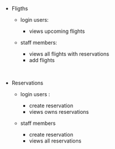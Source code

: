 - Fligths

    * login users:
        - views upcoming flights

    * staff members:
        - views all flights with reservations
        - add flights

<br/>

- Reservations

    * login users :
        - create reservation
        - views owns reservations

    * staff members
        - create reservation
        - views all reservations